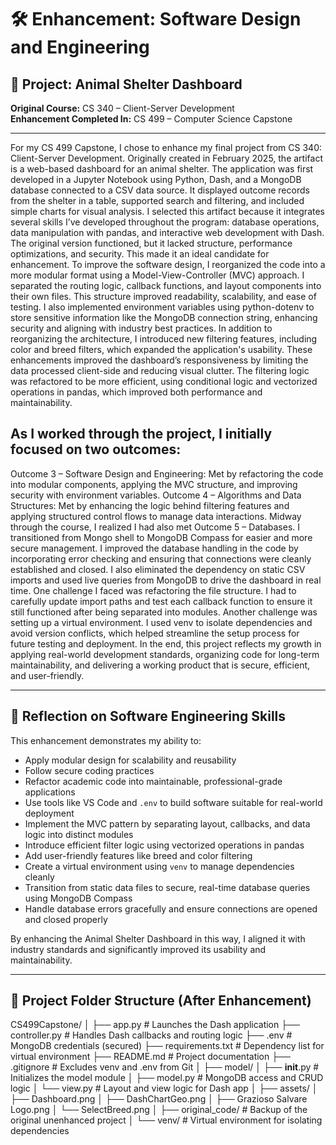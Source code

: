 # 🛠️ Enhancement: Software Design and Engineering

## 🐾 Project: Animal Shelter Dashboard  
**Original Course:** CS 340 – Client-Server Development  
**Enhancement Completed In:** CS 499 – Computer Science Capstone

---

For my CS 499 Capstone, I chose to enhance my final project from CS 340: Client-Server Development. Originally created in February 2025, the artifact is a web-based dashboard for an animal shelter. The application was first developed in a Jupyter Notebook using Python, Dash, and a MongoDB database connected to a CSV data source. It displayed outcome records from the shelter in a table, supported search and filtering, and included simple charts for visual analysis.
         	I selected this artifact because it integrates several skills I’ve developed throughout the program: database operations, data manipulation with pandas, and interactive web development with Dash. The original version functioned, but it lacked structure, performance optimizations, and security. This made it an ideal candidate for enhancement.
To improve the software design, I reorganized the code into a more modular format using a Model-View-Controller (MVC) approach. I separated the routing logic, callback functions, and layout components into their own files. This structure improved readability, scalability, and ease of testing. I also implemented environment variables using python-dotenv to store sensitive information like the MongoDB connection string, enhancing security and aligning with industry best practices.
  In addition to reorganizing the architecture, I introduced new filtering features, including color and breed filters, which expanded the application's usability. These enhancements improved the dashboard’s responsiveness by limiting the data processed client-side and reducing visual clutter. The filtering logic was refactored to be more efficient, using conditional logic and vectorized operations in pandas, which improved both performance and maintainability.
  ## As I worked through the project, I initially focused on two outcomes:
Outcome 3 – Software Design and Engineering: Met by refactoring the code into modular components, applying the MVC structure, and improving security with environment variables.
Outcome 4 – Algorithms and Data Structures: Met by enhancing the logic behind filtering features and applying structured control flows to manage data interactions.
Midway through the course, I realized I had also met Outcome 5 – Databases. I transitioned from Mongo shell to MongoDB Compass for easier and more secure management. I improved the database handling in the code by incorporating error checking and ensuring that connections were cleanly established and closed. I also eliminated the dependency on static CSV imports and used live queries from MongoDB to drive the dashboard in real time.
One challenge I faced was refactoring the file structure. I had to carefully update import paths and test each callback function to ensure it still functioned after being separated into modules. Another challenge was setting up a virtual environment. I used venv to isolate dependencies and avoid version conflicts, which helped streamline the setup process for future testing and deployment.
In the end, this project reflects my growth in applying real-world development standards, organizing code for long-term maintainability, and delivering a working product that is secure, efficient, and user-friendly.

---

## 🧠 Reflection on Software Engineering Skills

This enhancement demonstrates my ability to:
- Apply modular design for scalability and reusability
- Follow secure coding practices
- Refactor academic code into maintainable, professional-grade applications
- Use tools like VS Code and `.env` to build software suitable for real-world deployment
- Implement the MVC pattern by separating layout, callbacks, and data logic into distinct modules
- Introduce efficient filter logic using vectorized operations in pandas
- Add user-friendly features like breed and color filtering
- Create a virtual environment using `venv` to manage dependencies cleanly
- Transition from static data files to secure, real-time database queries using MongoDB Compass
- Handle database errors gracefully and ensure connections are opened and closed properly

By enhancing the Animal Shelter Dashboard in this way, I aligned it with industry standards and significantly improved its usability and maintainability.

---

## 📁 Project Folder Structure (After Enhancement)

CS499Capstone/
│
├── app.py                     # Launches the Dash application
├── controller.py              # Handles Dash callbacks and routing logic
├── .env                       # MongoDB credentials (secured)
├── requirements.txt           # Dependency list for virtual environment
├── README.md                  # Project documentation
├── .gitignore                 # Excludes venv and .env from Git
│
├── model/
│   ├── __init__.py            # Initializes the model module
│   ├── model.py               # MongoDB access and CRUD logic
│   └── view.py                # Layout and view logic for Dash app
│
├── assets/
│   ├── Dashboard.png
│   ├── DashChartGeo.png
│   ├── Grazioso Salvare Logo.png
│   └── SelectBreed.png
│
├── original_code/             # Backup of the original unenhanced project
│
└── venv/                      # Virtual environment for isolating dependencies

